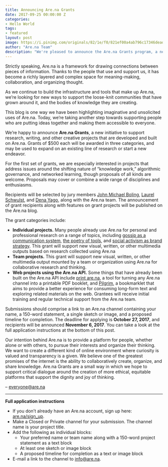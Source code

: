 ```yaml
---
title: Announcing Are.na Grants
date: 2017-09-25 00:00:00 Z
categories:
- Hello World
tags:
- featured
layout: post
image: https://i.pinimg.com/originals/82/1e/f0/821ef00a4ab796c17346deadaf0da36f.jpg
author: "Are.na Team"
description: "We're pleased to announce the Are.na Grants program, a new initiative to support research, writing, and creative projects developed on Are.na."
---
```


Strictly speaking, Are.na is a framework for drawing connections between pieces of information. Thanks to the people that use and support us, it has become a richly layered and complex space for meaning-making, collaboration, and organizing thought.

As we continue to build the infrastructure and tools that make up Are.na, we’re looking for new ways to support the loose-knit communities that have grown around it, and the bodies of knowledge they are creating.

This blog is one way we have been highlighting imaginative and unsolicited uses of Are.na. Today, we’re taking another step towards supporting people who are putting ideas together and making them accessible to everyone.

We’re happy to announce **Are.na Grants**, a new initiative to support research, writing, and other creative projects that are developed and built on Are.na. Grants of $500 each will be awarded in three categories, and may be used to expand on an existing line of research or start a new endeavor.

For the first set of grants, we are especially interested in projects that address issues around the shifting nature of “knowledge work,” algorithmic governance, and networked learning, though proposals of all kinds are welcome. Proposals may cover or combine a wide range of disciplines and enthusiasms.

Recipients will be selected by jury members [John Michael Boling](https://www.are.na/john-michael-boling/channels), [Laurel Schwulst](https://www.are.na/laurel-schwulst/channels), and [Dena Yago](https://www.are.na/dena-yago/channels), along with the Are.na team. The announcement of grant recipients along with features on grant projects will be published on the Are.na blog.

The grant categories include:

  - **Individual projects.** Many people already use Are.na for personal and professional research on a range of topics, including [gossip as a communication system](https://www.are.na/blog/case%20study/2017/07/11/sarah-hamerman.html), [the poetry of tools](https://www.are.na/blog/case%20study/2017/08/10/the-poetry-of-tools.html), and [social activism as brand strategy](https://www.are.na/blog/case%20study/2017/06/13/allyn-hughes.html). This grant will support new visual, written, or other multimedia outputs based on research collected using Are.na
  - **Team projects.** This grant will support new visual, written, or other multimedia output mounted by a team or organization using Are.na for collaborative research and thinking.
  - **Web projects using the Are.na API.** Some things that have already been built on the Are.na API include [print are.na](https://printarena.now.sh/?ch=arena-influences), a tool for turning any Are.na channel into a printable PDF booklet, and [Pilgrim](http://pilgrim.are.na), a bookmarklet that aims to provide a better experience for consuming long-form text and exploring related materials on the web. Grantees will receive initial training and regular technical support from the Are.na team.

Submissions should comprise a link to an Are.na channel containing your name, a 150-word statement, a single sketch or image, and a proposed timeline for completion. The deadline for applying is **October 27, 2017**, and recipients will be announced **November 6, 2017**. You can take a look at the full application instructions at the bottom of this post.

Our intention behind Are.na is to provide a platform for people, whether alone or with others, to pursue their interests and organize their thinking. We want to create a different kind of online environment where curiosity is valued and transparency is a given. We believe one of the greatest promises of the internet is the ability to collaboratively create, organize, and share knowledge. Are.na Grants are a small way in which we hope to support critical dialogue around the creation of more ethical, equitable platforms that support the dignity and joy of thinking.

– [everyone@are.na](https://www.are.na/about)

---

**Full application instructions**

  - If you don’t already have an Are.na account, sign up here: [are.na/sign_up](https://www.are.na/sign_up).
  - Make a Closed or Private channel for your submission. The channel name is your project title.
  - Add the following as individual blocks:
    - Your preferred name or team name along with a 150-word project statement as a text block
    - At least one sketch or image block
    - A proposed timeline for completion as a text or image block
  - E-mail a link to the channel to [info@are.na](mailto:info@are.na).
